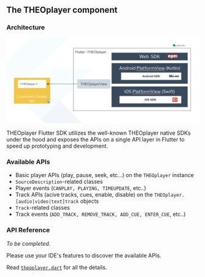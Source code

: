 ## The THEOplayer component

### Architecture

<img src="theoplayer_flutter_sdk_arch.png">

THEOplayer Flutter SDK utilizes the well-known THEOplayer native SDKs under the hood and exposes the APIs on a single API layer in Flutter to speed up prototyping and development.

### Available APIs
- Basic player APIs (play, pause, seek, etc...) on the `THEOplayer` instance
- `SourceDescription`-related classes
- Player events (`CANPLAY, PLAYING, TIMEUPDATE`, etc..)
- Track APIs (acive tracks, cues, enable, disable) on the `THEOplayer.[audio|video|text]track` objects
- `Track`-related classes
- Track events (`ADD_TRACK, REMOVE_TRACK, ADD_CUE, ENTER_CUE`, etc..)

### API Reference
_To be completed._

Please use your IDE's features to discover the available APIs.

Read [`theoplayer.dart`](../flutter_theoplayer_sdk/lib/theoplayer.dart) for all the details.